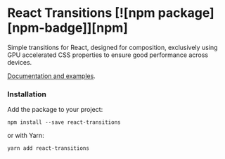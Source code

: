 # React Transitions [![npm package][npm-badge]][npm]

Simple transitions for React, designed for composition, exclusively using GPU accelerated CSS properties to ensure good performance across devices.

[Documentation and examples](http://waffleau.github.io/react-transitions/).

### Installation
Add the package to your project:

```
npm install --save react-transitions
```

or with Yarn:

```
yarn add react-transitions
```
